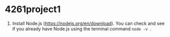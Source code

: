 # 4261project1
1. Install Node.js (https://nodejs.org/en/download). You can check and see if you already have Node.js using the terminal command `node -v `.

